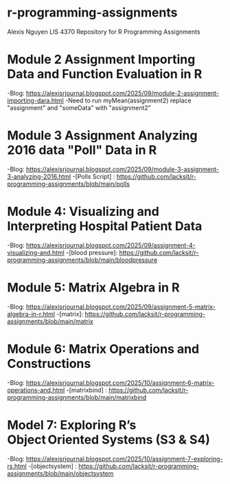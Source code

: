 # r-programming-assignments
Alexis Nguyen
LIS 4370
Repository for R Programming Assignments

# Module 2 Assignment Importing Data and Function Evaluation in R
-Blog: https://alexisrjournal.blogspot.com/2025/09/module-2-assignment-importing-dara.html
-Need to run myMean(assignment2) replace "assignment" and "someData" with "assignment2"

# Module 3 Assignment Analyzing 2016 data "Poll" Data in R
-Blog: https://alexisrjournal.blogspot.com/2025/09/module-3-assignment-3-analyzing-2016.html
-[Polls Script] : https://github.com/lacksit/r-programming-assignments/blob/main/polls

# Module 4: Visualizing and Interpreting Hospital Patient Data
-Blog: https://alexisrjournal.blogspot.com/2025/09/assignment-4-visualizing-and.html
-[blood pressure]: https://github.com/lacksit/r-programming-assignments/blob/main/bloodpressure

# Module 5: Matrix Algebra in R
-Blog: https://alexisrjournal.blogspot.com/2025/09/assignment-5-matrix-algebra-in-r.html
-[matrix]: https://github.com/lacksit/r-programming-assignments/blob/main/matrix

# Module 6: Matrix Operations and Constructions
-Blog: https://alexisrjournal.blogspot.com/2025/10/assignment-6-matrix-operations-and.html
-[matrixbind] : https://github.com/lacksit/r-programming-assignments/blob/main/matrixbind

# Model 7: Exploring R’s Object Oriented Systems (S3 &amp; S4)
-Blog: https://alexisrjournal.blogspot.com/2025/10/assignment-7-exploring-rs.html
-[objectsystem] : https://github.com/lacksit/r-programming-assignments/blob/main/objectsystem

